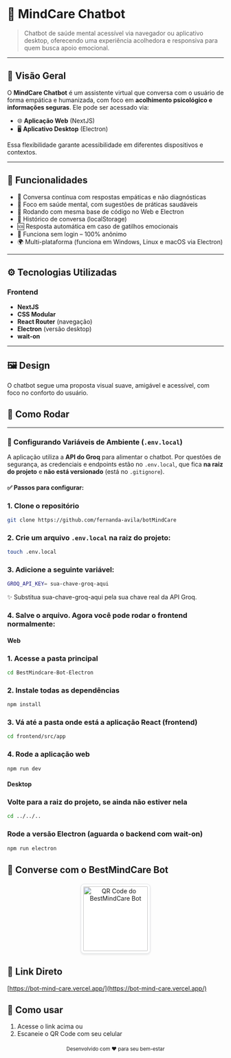 # 🤖 MindCare Chatbot

> Chatbot de saúde mental acessível via navegador ou aplicativo desktop, oferecendo uma experiência acolhedora e responsiva para quem busca apoio emocional.

---

## 🧩 Visão Geral

O **MindCare Chatbot** é um assistente virtual que conversa com o usuário de forma empática e humanizada, com foco em **acolhimento psicológico e informações seguras**. Ele pode ser acessado via:

- 🌐 **Aplicação Web** (NextJS)
- 🖥️ **Aplicativo Desktop** (Electron)

Essa flexibilidade garante acessibilidade em diferentes dispositivos e contextos.

---

## 🚀 Funcionalidades

- 💬 Conversa contínua com respostas empáticas e não diagnósticas
- 🧠 Foco em saúde mental, com sugestões de práticas saudáveis
- 🔌 Rodando com mesma base de código no Web e Electron
- 🔄 Histórico de conversa (localStorage)
- 🆘 Resposta automática em caso de gatilhos emocionais
- 🔐 Funciona sem login – 100% anônimo
- 🌍 Multi-plataforma (funciona em Windows, Linux e macOS via Electron)

---

## ⚙️ Tecnologias Utilizadas

### Frontend
- **NextJS** 
- **CSS Modular**
- **React Router** (navegação)
- **Electron** (versão desktop)
- **wait-on** 


---

## 🖼️ Design

O chatbot segue uma proposta visual suave, amigável e acessível, com foco no conforto do usuário.  


## 🔧 Como Rodar

---

### 📄 Configurando Variáveis de Ambiente (`.env.local`)

A aplicação utiliza a **API do Groq** para alimentar o chatbot. Por questões de segurança, as credenciais e endpoints estão no `.env.local`, que fica **na raiz do projeto** e **não está versionado** (está no `.gitignore`).

#### ✅ Passos para configurar:


### 1. Clone o repositório
```bash
git clone https://github.com/fernanda-avila/botMindCare
```

### 2. Crie um arquivo `.env.local` na **raiz do projeto**:

   ```bash
   touch .env.local
``` 

### 3. Adicione a seguinte variável:
   ```bash
   GROQ_API_KEY= sua-chave-groq-aqui
   ```
   ✨ Substitua sua-chave-groq-aqui pela sua chave real da API Groq.
   
### 4. Salve o arquivo. Agora você pode rodar o frontend normalmente:

#### Web

### 1. Acesse a pasta principal
```bash
cd BestMindcare-Bot-Electron
```

### 2. Instale todas as dependências
```bash
npm install
```
### 3. Vá até a pasta onde está a aplicação React (frontend)
```bash
cd frontend/src/app
```

### 4. Rode a aplicação web 
```bash
npm run dev
```


#### Desktop


### Volte para a raiz do projeto, se ainda não estiver nela
```bash
cd ../../..
```

### Rode a versão Electron (aguarda o backend com wait-on)
```bash
npm run electron
```

## 🤖 Converse com o BestMindCare Bot

<div align="center" style="margin: 20px 0;">
  <img 
    src="https://github.com/user-attachments/assets/ae538173-39f2-4930-9a55-12f9dde08ad6" 
    alt="QR Code do BestMindCare Bot" 
    width="150"
    style="display: block; margin: 0 auto; border: 1px solid #e1e4e8; border-radius: 8px; padding: 5px; background: white; box-shadow: 0 2px 4px rgba(0,0,0,0.1);"
  />
</div>

## 🔗 Link Direto
[https://bot-mind-care.vercel.app/](https://bot-mind-care.vercel.app/)


## 📌 Como usar
1. Acesse o link acima ou
2. Escaneie o QR Code com seu celular

<div align="center" style="margin-top: 20px;">
<small>Desenvolvido com ❤️ para seu bem-estar</small>
</div>
